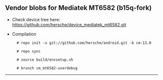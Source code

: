 Vendor blobs for Mediatek MT6582 (b15q-fork)
---------------

* Check device tree here:
https://github.com/hersche/device_mediatek_mt6582.git

* Compilation

        # repo init -u git://github.com/hersche/android.git -b cm-13.0
        
        # repo sync
        
        # source build/envsetup.sh
        
        # brunch cm_mt6582-userdebug

---------------
